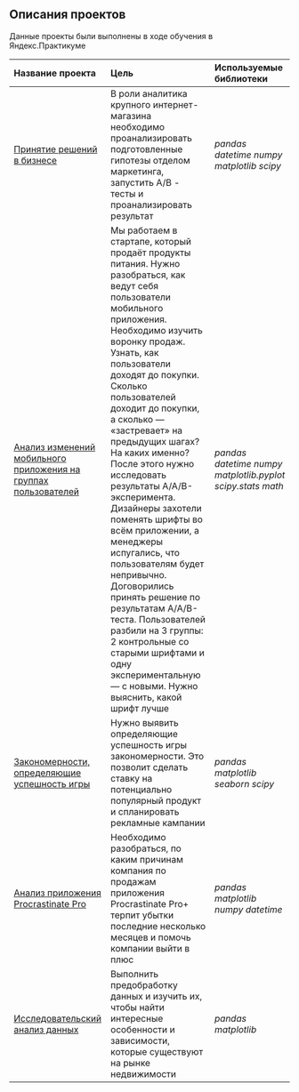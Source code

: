 ## Описания проектов

Данные проекты были выполнены в ходе обучения в Яндекс.Практикуме

| Название проекта | Цель | Используемые библиотеки | 
| :---------------------- | :---------------------- | :---------------------- |
|<a href="https://github.com/Losyash24/practicum/tree/main/Decision%20making%20in%20business">Принятие решений в бизнесе</a>|В роли аналитика крупного интернет-магазина необходимо проанализировать подготовленные гипотезы отделом маркетинга, запустить A/B - тесты и проанализировать результат|*pandas* *datetime* *numpy* *matplotlib* *scipy*|
|<a href="https://github.com/Losyash24/practicum/tree/main/Font%20change%20analysis">Анализ изменений мобильного приложения на группах пользователей</a>|Мы работаем в стартапе, который продаёт продукты питания. Нужно разобраться, как ведут себя пользователи мобильного приложения. Необходимо изучить воронку продаж. Узнать, как пользователи доходят до покупки. Сколько пользователей доходит до покупки, а сколько — «застревает» на предыдущих шагах? На каких именно?После этого нужно исследовать результаты A/A/B-эксперимента. Дизайнеры захотели поменять шрифты во всём приложении, а менеджеры испугались, что пользователям будет непривычно. Договорились принять решение по результатам A/A/B-теста. Пользователей разбили на 3 группы: 2 контрольные со старыми шрифтами и одну экспериментальную — с новыми. Нужно выяснить, какой шрифт лучше |*pandas* *datetime* *numpy* *matplotlib.pyplot* *scipy.stats* *math*
|<a href="https://github.com/Losyash24/practicum/tree/main/Patterns%20that%20determine%20the%20success%20of%20the%20game">Закономерности, определяющие успешность игры</a>|Нужно выявить определяющие успешность игры закономерности. Это позволит сделать ставку на потенциально популярный продукт и спланировать рекламные кампании|*pandas* *matplotlib* *seaborn* *scipy*
|<a href="https://github.com/Losyash24/practicum/tree/main/Procrastinate%20pro%20analsys">Анализ приложения Procrastinate Pro</a>|Необходимо разобраться, по каким причинам компания по продажам приложения Procrastinate Pro+ терпит убытки последние несколько месяцев и помочь компании выйти в плюс|*pandas* *matplotlib* *numpy* *datetime*
|<a href="https://github.com/Losyash24/practicum/tree/main/Research%20of%20ads%20for%20the%20sale%20of%20apartments">Исследовательский анализ данных</a>|Выполнить предобработку данных и изучить их, чтобы найти интересные особенности и зависимости, которые существуют на рынке недвижимости|*pandas* *matplotlib*


```python

```
